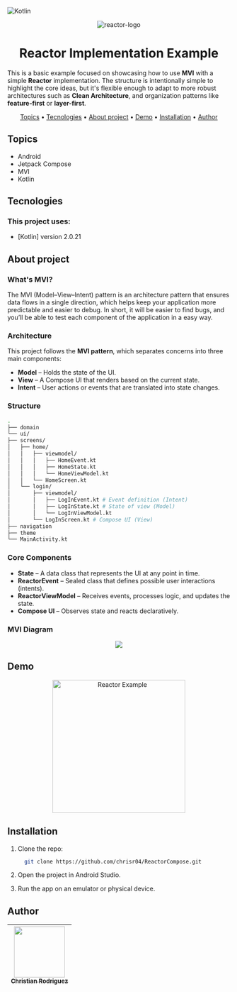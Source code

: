 ![Kotlin](https://img.shields.io/badge/Kotlin-2.0.21-%238333ff?style=flat-square)

<div align="center"> 
   <img alt="reactor-logo" src="https://github.com/user-attachments/assets/496b82a3-0651-4f28-8b0c-3e36ff01e004"/> 
</div>

<h1 align="center">
    Reactor Implementation Example
</h1>

This is a basic example focused on showcasing how to use **MVI** with a simple **Reactor** implementation. The structure is intentionally simple to highlight the core ideas, but it's flexible enough to adapt to more robust architectures such as **Clean Architecture**, and organization patterns like **feature-first** or **layer-first**.

<p align="center">
  <a href="#topics">Topics</a> •
  <a href="#tecnologies">Tecnologies</a> •
  <a href="#about-project">About project</a> •
  <a href="#demo">Demo</a> •
  <a href="#installation">Installation</a> •
  <a href="#author">Author</a>
</p>

## Topics

* Android
* Jetpack Compose
* MVI
* Kotlin

## Tecnologies
### This project uses:
- [Kotlin] version 2.0.21


## About project
### What's MVI?
The MVI (Model–View–Intent) pattern is an architecture pattern that ensures data flows in a single direction, which helps keep your application more predictable and easier to debug. In short, it will be easier to find bugs, and you’ll be able to test each component of the application in a easy way.

### Architecture

This project follows the **MVI pattern**, which separates concerns into three main components:

- **Model** – Holds the state of the UI.
- **View** – A Compose UI that renders based on the current state.
- **Intent** – User actions or events that are translated into state changes.

### Structure
```bash
.
├── domain
└── ui/
├── screens/
│   ├── home/
│   │   ├── viewmodel/
│   │   │   ├── HomeEvent.kt
│   │   │   ├── HomeState.kt
│   │   │   └── HomeViewModel.kt
│   │   └── HomeScreen.kt
│   └── login/
│       ├── viewmodel/
│       │   ├── LogInEvent.kt # Event definition (Intent)
│       │   ├── LogInState.kt # State of view (Model)
│       │   └── LogInViewModel.kt
│       └── LogInScreen.kt # Compose UI (View)
├── navigation
├── theme
└── MainActivity.kt
```

### Core Components

- **State** – A data class that represents the UI at any point in time.
- **ReactorEvent** – Sealed class that defines possible user interactions (intents).
- **ReactorViewModel** – Receives events, processes logic, and updates the state.
- **Compose UI** – Observes state and reacts declaratively.

### MVI Diagram

<p align="center">
  <img src="https://github.com/user-attachments/assets/975a36b5-93ef-4776-b00f-71d2f9579509"/>
</p>

## Demo

<p align="center">
  <img src="https://github.com/user-attachments/assets/8d112017-7ffa-4a44-b386-59943b657edf" alt="Reactor Example" width="300"/>
</p>


## Installation

1. Clone the repo:
    ```bash
      git clone https://github.com/chrisr04/ReactorCompose.git
    ```
2. Open the project in Android Studio.

3. Run the app on an emulator or physical device.

## Author

| [<img src="https://github.com/chrisr04.png" width=115><br><sub>Christian Rodriguez</sub>](https://github.com/chrisr04) | 
|:----------------------------------------------------------------------------------------------------:|
